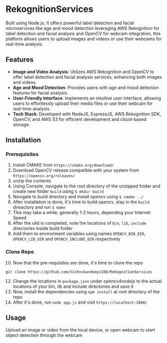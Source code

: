 # RekognitionServices
Built using Node.js, It offers powerful label detection and facial microservices like age and mood detection leveraging AWS Rekognition for label detection and facial analysis and OpenCV for webcam integration, this platform allows users to upload images and videos or use their webcams for real-time analysis.

## Features

- **Image and Video Analysis**: Utilizes AWS Rekognition and OpenCV to offer label detection and facial analysis services, enhancing both images and videos.
- **Age and Mood Detection**: Provides users with age and mood detection features for facial analysis.
- **User-Friendly Interface**: Implements an intuitive user interface, allowing users to effortlessly upload their media files or use their webcam for real-time analysis.
- **Tech Stack**: Developed with NodeJS, ExpressJS, AWS Rekognition SDK, OpenCV, and AWS S3 for efficient development and cloud-based storage.

## Installation

### Prerequisites
1. Install CMAKE from `https://cmake.org/download/`
2. Download OpenCV release compatible with your system from `https://opencv.org/releases/`
3. unzip the contents
4. Using Console, navigate to the root directory of the unzipped folder and create new folder `build` using `$ mkdir build`
5. Navigate to build directory and install opencv using `$ cmake ../`
6. After installation is done, it's time to build opencv, stay in the `build` direactory and run `$ make`
7. This may take a while, generally 1-2 hours, depending your Internet Speed
8. After the uild is completed, note the locations of `bin`, `lib`, `include` directories inside build folder
9. Add them to environment variables using names `OPENCV_BIN_DIR`, `OPENCV_LIB_DIR` and `OPENCV_INCLUDE_DIR` respectively

### Clone Repo

10. Now that the pre-requisites are done, it's time to clone the repo
```
git clone https://github.com/VishnuSandeep1108/RekognitionServices
```
12. Change the locations in `package.json` under opencv4nodejs to the actual locations of your bin, lib and include directories and save it
13. Now, install the dependencies using `npm install` at root directory of the repo
14. After it's done, run `node app.js` and visit `https://localhost:3000/`

## Usage

Upload an image or video from the local device, or open webcam to start object detection through the webcam
